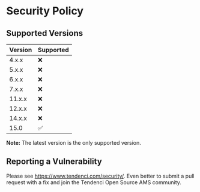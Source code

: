 # Security Policy

## Supported Versions

| Version | Supported          |
| ------- | ------------------ |
| 4.x.x   | :x: |
| 5.x.x   | :x: |
| 6.x.x   | :x: |
| 7.x.x   | :x: |
| 11.x.x  | :x: |
| 12.x.x  | :x: |
| 14.x.x  | :x: |
| 15.0  | :white_check_mark: |

**Note:** The latest version is the only supported version.

## Reporting a Vulnerability

Please see https://www.tendenci.com/security/. 
Even better to submit a pull request with a fix
and join the Tendenci Open Source AMS community.
